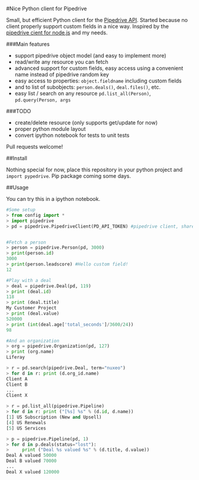 #Nice Python client for Pipedrive

Small, but efficient Python client for the [Pipedrive API](http://developers.pipedrive.com). Started because no client properly support custom fields in a nice way. Inspired by the [pipedrive cient for node.js](https://github.com/pipedrive/client-nodejs) and my needs.

###Main features
- support pipedrive object model (and easy to implement more)
- read/write any resource you can fetch
- advanced support for custom fields, easy access using a convenient name instead of pipedrive random key
- easy access to properties: `object.fieldname` including custom fields
- and to list of subobjects: `person.deals()`, `deal.files()`, etc.
- easy list / search on any resource `pd.list_all(Person)`, `pd.query(Person, args`


###TODO
- create/delete resource (only supports get/update for now)
- proper python module layout
- convert ipython notebook for tests to unit tests

Pull requests welcome!

##Install

Nothing special for now, place this repository in your python project and `import pypedrive`. Pip package coming some days.

##Usage

You can try this in a ipython notebook.

```python
#Some setup
> from config import *
> import pipedrive
> pd = pipedrive.PipedriveClient(PD_API_TOKEN) #pipedrive client, shared


#Fetch a person
> person = pipedrive.Person(pd, 3000)
> print(person.id)
3000
> print(person.leadscore) #Hello custom field!
12

#Play with a deal
> deal = pipedrive.Deal(pd, 119)
> print (deal.id)
118
> print (deal.title)
My Customer Project
> print (deal.value)
520000
> print (int(deal.age['total_seconds']/3600/24))
98

#And an organization
> org = pipedrive.Organization(pd, 127)
> print (org.name)
Liferay

> r = pd.search(pipedrive.Deal, term="nuxeo")
> for d in r: print (d.org_id.name)
Client A
Client B
...
Client X

> r = pd.list_all(pipedrive.Pipeline)
> for d in r: print ("[%s] %s" % (d.id, d.name))
[1] US Subscription (New and Upsell)
[4] US Renewals
[5] US Services

> p = pipedrive.Pipeline(pd, 1)
> for d in p.deals(status="lost"): 
>     print ("Deal %s valued %s" % (d.title, d.value))
Deal A valued 50000
Deal B valued 70000
...
Deal X valued 120000
```



